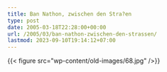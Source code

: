```yaml
---
title: Ban Nathon, zwischen den Stra?en
type: post
date: 2005-03-18T22:28:00+00:00
url: /2005/03/ban-nathon-zwischen-den-strassen/
lastmod: 2023-09-10T19:14:12+07:00
---
```

{{< figure src="wp-content/old-images/68.jpg" />}}
